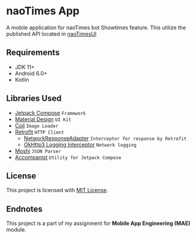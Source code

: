 # naoTimes App

A mobile application for naoTimes bot Showtimes feature.
This utilize the published API located in [naoTimesUI](https://panel.naoti.me)

## Requirements
- JDK 11+
- Android 6.0+
- Kotlin
  
## Libraries Used
- [Jetpack Compose](https://developer.android.com/jetpack/compose) `Framework`
- [Material Design](https://developer.android.com/jetpack/androidx/releases/compose-material) `UI Kit`
- [Coil](https://coil-kt.github.io/coil/) `Image Loader`
- [Retrofit](https://square.github.io/retrofit/) `HTTP Client`
  - [NetworkResponseAdapter](https://haroldadmin.github.io/NetworkResponseAdapter/) `Interceptor for response by Retrofit`
  - [OkHttp3 Logging Interceptor](https://github.com/square/okhttp/tree/master/okhttp-logging-interceptor) `Network logging`
- [Moshi](https://github.com/square/moshi) `JSON Parser`
- [Accompanist](https://google.github.io/accompanist/) `Utility for Jetpack Compose`

## License
This project is licensed with [MIT License](LICENSE).

## Endnotes
This project is a part of my assignment for **Mobile App Engineering (MAE)** module.
